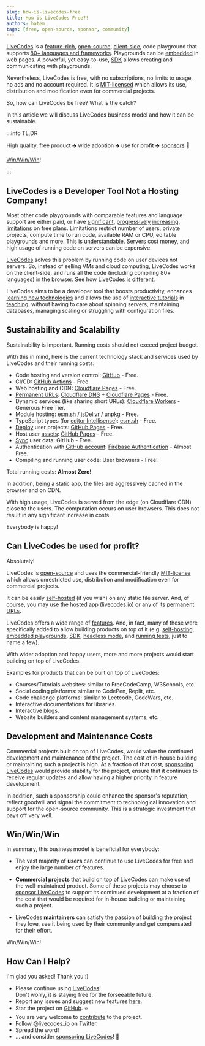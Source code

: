 ```yaml
---
slug: how-is-livecodes-free
title: How is LiveCodes Free?!
authors: hatem
tags: [free, open-source, sponsor, community]
---
```


[LiveCodes](https://livecodes.io) is a [feature-rich](https://livecodes.io/docs/features/), [open-source](https://github.com/live-codes/livecodes), [client-side](https://livecodes.io/docs/why#client-side), code playground that supports [80+ languages and frameworks](https://livecodes.io/docs/languages/). Playgrounds can be [embedded](https://livecodes.io/docs/features/embeds) in web pages. A powerful, yet easy-to-use, [SDK](https://livecodes.io/docs/sdk) allows creating and communicating with playgrounds.

Nevertheless, LiveCodes is free, with no subscriptions, no limits to usage, no ads and no account required. It is [MIT-licensed](https://livecodes.io/docs/license) which allows its use, distribution and modification even for commercial projects.

So, how can LiveCodes be free? What is the catch?

In this article we will discuss LiveCodes business model and how it can be sustainable.

<!--truncate-->

:::info TL;DR

High quality, free product 🡲 wide adoption 🡲 use for profit 🡲 [sponsors](https://livecodes.io/docs/sponsor) 🎉

[Win/Win/Win](#winwinwin)!

:::

## LiveCodes is a Developer Tool Not a Hosting Company!

Most other code playgrounds with comparable features and language support are either paid, or have [significant](https://codepen.io/accounts/signup), [progressively](https://blog.replit.com/embeds-are-going-away) [increasing](https://blog.replit.com/update-on-teams-for-education), [limitations](https://www.codesandbox.community/c/api-billing-updates/api-update-and-usage-based-billing) on free plans. Limitations restrict number of users, private projects, compute time to run code, available RAM or CPU, editable playgrounds and more. This is understandable. Servers cost money, and high usage of running code on servers can be expensive.

[LiveCodes](https://livecodes.io) solves this problem by running code on user devices not servers. So, instead of selling VMs and cloud computing, LiveCodes works on the client-side, and runs all the code (including compiling 80+ languages) in the browser. See how [LiveCodes is different](https://livecodes.io/docs/why).

LiveCodes aims to be a developer tool that boosts productivity, enhances [learning new technologies](../2023-08-22-lets-make-learning-frontend-great-again/) and allows the use of [interactive tutorials](../2023-08-04-lets-make-an-interactive-coding-tutorial/) in [teaching](../2023-11-27-livecodes-for-education/), without having to care about spinning servers, maintaining databases, managing scaling or struggling with configuration files.

## Sustainability and Scalability

Sustainability is important. Running costs should not exceed project budget.

With this in mind, here is the current technology stack and services used by LiveCodes and their running costs:

- Code hosting and version control: [GitHub](https://github.com/live-codes/livecodes) - Free.
- CI/CD: [GitHub Actions](https://github.com/features/actions) - Free.
- Web hosting and CDN: [Cloudflare Pages](https://pages.cloudflare.com/) - Free.
- [Permanent URLs](https://livecodes.io/docs/features/permanent-url): [Cloudflare DNS](https://www.cloudflare.com/application-services/products/dns/) + [Cloudflare Pages](https://pages.cloudflare.com/) - Free.
- Dynamic services (like sharing short URLs): [Cloudflare Workers](https://workers.cloudflare.com/) - Generous Free Tier.
- Module hosting: [esm.sh](https://esm.sh/) / [jsDelivr](https://www.jsdelivr.com/) / [unpkg](https://www.unpkg.com/) - Free.
- TypeScript types (for [editor Intellisense](https://livecodes.io/docs/features/intellisense)): [esm.sh](https://esm.sh/) - Free.
- [Deploy](https://livecodes.io/docs/features/deploy) user projects: [GitHub Pages](https://pages.github.com/) - Free.
- Host user [assets](https://livecodes.io/docs/features/assets): [GitHub Pages](https://pages.github.com/) - Free.
- [Sync](https://livecodes.io/docs/features/sync) user data: GitHub - Free.
- Authentication with [GitHub account](https://livecodes.io/docs/features/github-integration/): [Firebase Authentication](https://firebase.google.com/products/auth) - Almost Free.
- Compiling and running user code: User browsers - Free!

Total running costs: **Almost Zero!**

In addition, being a static app, the files are aggressively cached in the browser and on CDN.

With high usage, LiveCodes is served from the edge (on Cloudflare CDN) close to the users. The computation occurs on user browsers. This does not result in any significant increase in costs.

Everybody is happy!

## Can LiveCodes be used for profit?

Absolutely!

LiveCodes is [open-source](https://github.com/live-codes/livecodes) and uses the commercial-friendly [MIT-license](https://livecodes.io/docs/license) which allows unrestricted use, distribution and modification even for commercial projects.

It can be easily [self-hosted](https://livecodes.io/docs/features/self-hosting) (if you wish) on any static file server. And, of course, you may use the hosted app ([livecodes.io](https://livecodes.io)) or any of its [permanent URLs](https://livecodes.io/docs/features/permanent-url).

LiveCodes offers a wide range of [features](https://livecodes.io/docs/features). And, in fact, many of these were specifically added to allow building products on top of it (e.g. [self-hosting](https://livecodes.io/docs/features/self-hosting), [embedded playgrounds](https://livecodes.io/docs/features/embeds), [SDK](https://livecodes.io/docs/sdk), [headless mode](https://livecodes.io/docs/sdk/headless), and [running tests](https://livecodes.io/docs/features/tests), just to name a few).

With wider adoption and happy users, more and more projects would start building on top of LiveCodes.

Examples for products that can be built on top of LiveCodes:

- Courses/Tutorials websites: similar to FreeCodeCamp, W3Schools, etc.
- Social coding platforms: similar to CodePen, Replit, etc.
- Code challenge platforms: similar to Leetcode, CodeWars, etc.
- Interactive documentations for libraries.
- Interactive blogs.
- Website builders and content management systems, etc.

## Development and Maintenance Costs

Commercial projects built on top of LiveCodes, would value the continued development and maintenance of the project. The cost of in-house building or maintaining such a project is high. At a fraction of that cost, [sponsoring LiveCodes](https://livecodes.io/docs/sponsor) would provide stability for the project, ensure that it continues to receive regular updates and allow having a higher priority in feature development.

In addition, such a sponsorship could enhance the sponsor's reputation, reflect goodwill and signal the commitment to technological innovation and support for the open-source community.
This is a strategic investment that pays off very well.

## Win/Win/Win

In summary, this business model is beneficial for everybody:

- The vast majority of **users** can continue to use LiveCodes for free and enjoy the large number of features.

- **Commercial projects** that build on top of LiveCodes can make use of the well-maintained product. Some of these projects may choose to [sponsor LiveCodes](https://livecodes.io/docs/sponsor) to support its continued development at a fraction of the cost that would be required for in-house building or maintaining such a project.

- LiveCodes **maintainers** can satisfy the passion of building the project they love, see it being used by their community and get compensated for their effort.

Win/Win/Win!

## How Can I Help?

I'm glad you asked! Thank you :)

- Please continue using [LiveCodes](https://livecodes.io)!  
  Don't worry, it is staying free for the forseeable future.
- Report any issues and suggest new features [here](https://github.com/live-codes/livecodes/issues).
- Star the project on [GitHub](https://github.com/live-codes/livecodes). ⭐
- You are very welcome to [contribute](https://livecodes.io/docs/contribution) to the project.
- Follow [@livecodes_io](https://twitter.com/livecodes_io) on Twitter.
- Spread the word!
- ... and consider [sponsoring LiveCodes](https://livecodes.io/docs/sponsor)! 💚
